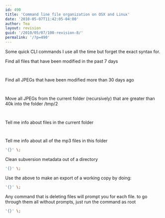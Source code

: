 ```yaml
---
id: 490
title: 'Command line file organization on OSX and Linux'
date: '2010-05-07T11:42:05-04:00'
author: Tea
layout: revision
guid: '/2010/05/07/100-revision-8/'
permalink: '/?p=490'
---
```


Some quick CLI commands I use all the time but forget the exact syntax for.

Find all files that have been modified in the past 7 days

```bash
 
```

Find all JPEGs that have been modified more than 30 days ago

```bash
 
```

Move all JPEGs from the current folder (recursively) that are greater than 40k into the folder /tmp/2

```bash
 
```

Tell me info about files in the current folder

```bash
 
```

Tell me info about all of the mp3 files in this folder

```bash
'{}' \;
```

Clean subversion metadata out of a directory

```bash
'{}' \;
```

Use the above to make an export of a working copy by doing:

```bash
'{}' \;
```

Any command that is deleting files will prompt you for each file. to go through them all without prompts, just run the command as root

```bash
'{}' \;
```